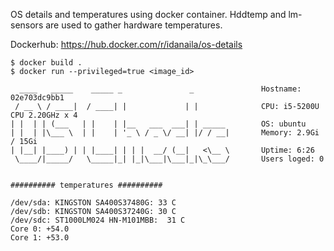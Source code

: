 OS details and temperatures using docker container.
Hddtemp and lm-sensors are used to gather hardware temperatures.

Dockerhub:
https://hub.docker.com/r/idanaila/os-details


```
$ docker build .
$ docker run --privileged=true <image_id>

  ____   _____    _____ _               _               Hostname: 02e703dc9bb1
 / __ \ / ____|  / ____| |             | |              CPU: i5-5200U CPU 2.20GHz x 4
| |  | | (___   | |    | |__   ___  ___| | _____        OS: ubuntu
| |  | |\___ \  | |    | '_ \ / _ \/ __| |/ / __|       Memory: 2.9Gi / 15Gi
| |__| |____) | | |____| | | |  __/ (__|   <\__ \       Uptime: 6:26
 \____/|_____/   \_____|_| |_|\___|\___|_|\_\___/       Users loged: 0
                                                       

########## temperatures ##########

/dev/sda: KINGSTON SA400S37480G: 33 C
/dev/sdb: KINGSTON SA400S37240G: 30 C
/dev/sdc: ST1000LM024 HN-M101MBB:  31 C
Core 0: +54.0
Core 1: +53.0
```
